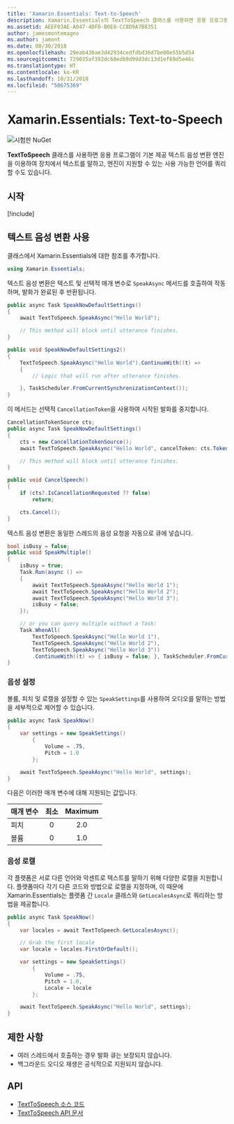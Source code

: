```yaml
---
title: 'Xamarin.Essentials: Text-to-Speech'
description: Xamarin.Essentials의 TextToSpeech 클래스를 사용하면 응용 프로그램이 기본 제공 텍스트 음성 변환 엔진을 이용하여 장치에서 텍스트를 말하고, 엔진이 지원할 수 있는 사용 가능한 언어를 쿼리할 수도 있습니다.
ms.assetid: AEEF03AE-A047-4DF0-B0E8-CC8D9A7B8351
author: jamesmontemagno
ms.author: jamont
ms.date: 08/30/2018
ms.openlocfilehash: 29eab430ae3d42934cedfdbd36d7be08e55b5d54
ms.sourcegitcommit: 729035af392dc60edb9d99d3dc13d1ef69d5e46c
ms.translationtype: HT
ms.contentlocale: ko-KR
ms.lasthandoff: 10/31/2018
ms.locfileid: "50675369"
---
```

# <a name="xamarinessentials-text-to-speech"></a>Xamarin.Essentials: Text-to-Speech

![시험판 NuGet](~/media/shared/pre-release.png)

**TextToSpeech** 클래스를 사용하면 응용 프로그램이 기본 제공 텍스트 음성 변환 엔진을 이용하여 장치에서 텍스트를 말하고, 엔진이 지원할 수 있는 사용 가능한 언어를 쿼리할 수도 있습니다.

## <a name="get-started"></a>시작

[!include[](~/essentials/includes/get-started.md)]

## <a name="using-text-to-speech"></a>텍스트 음성 변환 사용

클래스에서 Xamarin.Essentials에 대한 참조를 추가합니다.

```csharp
using Xamarin.Essentials;
```

텍스트 음성 변환은 텍스트 및 선택적 매개 변수로 `SpeakAsync` 메서드를 호출하여 작동하며, 발화가 완료된 후 반환됩니다.

```csharp
public async Task SpeakNowDefaultSettings()
{
    await TextToSpeech.SpeakAsync("Hello World");

    // This method will block until utterance finishes.
}

public void SpeakNowDefaultSettings2()
{
    TextToSpeech.SpeakAsync("Hello World").ContinueWith((t) =>
    {
        // Logic that will run after utterance finishes.

    }, TaskScheduler.FromCurrentSynchronizationContext());
}
```

이 메서드는 선택적 `CancellationToken`을 사용하여 시작된 발화를 중지합니다.

```csharp
CancellationTokenSource cts;
public async Task SpeakNowDefaultSettings()
{
    cts = new CancellationTokenSource();
    await TextToSpeech.SpeakAsync("Hello World", cancelToken: cts.Token);

    // This method will block until utterance finishes.
}

public void CancelSpeech()
{
    if (cts?.IsCancellationRequested ?? false)
        return;

    cts.Cancel();
}
```

텍스트 음성 변환은 동일한 스레드의 음성 요청을 자동으로 큐에 넣습니다.

```csharp
bool isBusy = false;
public void SpeakMultiple()
{
    isBusy = true;
    Task.Run(async () =>
    {
        await TextToSpeech.SpeakAsync("Hello World 1");
        await TextToSpeech.SpeakAsync("Hello World 2");
        await TextToSpeech.SpeakAsync("Hello World 3");
        isBusy = false;
    });

    // or you can query multiple without a Task:
    Task.WhenAll(
        TextToSpeech.SpeakAsync("Hello World 1"),
        TextToSpeech.SpeakAsync("Hello World 2"),
        TextToSpeech.SpeakAsync("Hello World 3"))
        .ContinueWith((t) => { isBusy = false; }, TaskScheduler.FromCurrentSynchronizationContext());
}
```

### <a name="speech-settings"></a>음성 설정

볼륨, 피치 및 로캘을 설정할 수 있는 `SpeakSettings`를 사용하여 오디오를 말하는 방법을 세부적으로 제어할 수 있습니다.

```csharp
public async Task SpeakNow()
{
    var settings = new SpeakSettings()
        {
            Volume = .75,
            Pitch = 1.0
        };

    await TextToSpeech.SpeakAsync("Hello World", settings);
}
```

다음은 이러한 매개 변수에 대해 지원되는 값입니다.

| 매개 변수 | 최소 | Maximum |
| --- | :---: | :---: |
| 피치 | 0 | 2.0 |
| 볼륨 | 0 | 1.0 |

### <a name="speech-locales"></a>음성 로캘

각 플랫폼은 서로 다른 언어와 악센트로 텍스트를 말하기 위해 다양한 로캘을 지원합니다. 플랫폼마다 각기 다른 코드와 방법으로 로캘을 지정하며, 이 때문에 Xamarin.Essentials는 플랫폼 간 `Locale` 클래스와 `GetLocalesAsync`로 쿼리하는 방법을 제공합니다.

```csharp
public async Task SpeakNow()
{
    var locales = await TextToSpeech.GetLocalesAsync();

    // Grab the first locale
    var locale = locales.FirstOrDefault();

    var settings = new SpeakSettings()
        {
            Volume = .75,
            Pitch = 1.0,
            Locale = locale
        };

    await TextToSpeech.SpeakAsync("Hello World", settings);
}
```

## <a name="limitations"></a>제한 사항

- 여러 스레드에서 호출하는 경우 발화 큐는 보장되지 않습니다.
- 백그라운드 오디오 재생은 공식적으로 지원되지 않습니다.

## <a name="api"></a>API

- [TextToSpeech 소스 코드](https://github.com/xamarin/Essentials/tree/master/Xamarin.Essentials/TextToSpeech)
- [TextToSpeech API 문서](xref:Xamarin.Essentials.TextToSpeech)
